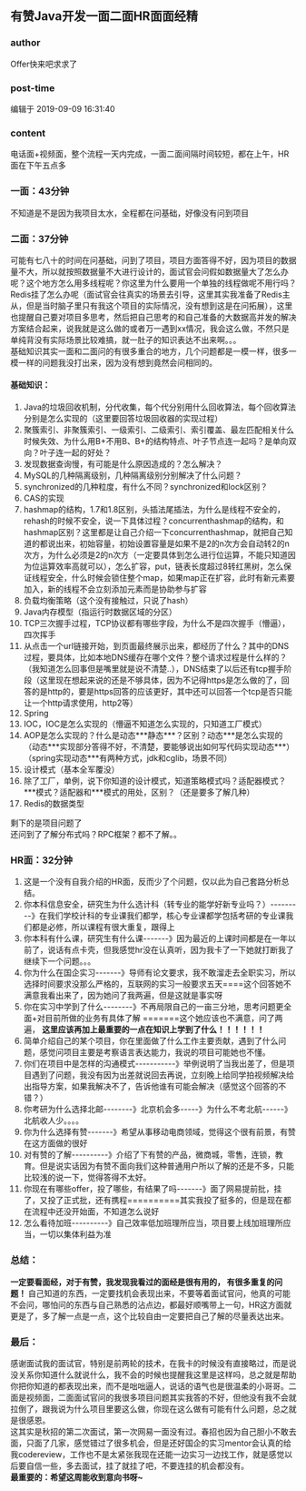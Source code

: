 ## 有赞Java开发一面二面HR面面经精
### author 
Offer快来吧求求了
### post-time 

编辑于  2019-09-09 16:31:40
### content 
<div class="post-topic-des nc-post-content">
 <div>
  电话面+视频面，整个流程一天内完成，一面二面间隔时间较短，都在上午，HR面在下午五点多
 </div>
 <h3>
  一面：43分钟
 </h3>
 <div>
  不知道是不是因为我项目太水，全程都在问基础，好像没有问到项目
 </div>
 <h3>
  二面：37分钟
 </h3>
 <div>
  可能有七八十的时间在问基础，问到了项目，项目方面答得不好，因为项目的数据量不大，所以就按照数据量不大进行设计的，面试官会问假如数据量大了怎么办呢？这个地方怎么用多线程呢？你这里为什么要用一个单独的线程做呢不用行吗？Redis挂了怎么办呢（面试官会往真实的场景去引导，这里其实我准备了Redis主从，但是当时脑子里只有我这个项目的实际情况，没有想到这是在问拓展），这里也提醒自己要对项目多思考，然后把自己思考的和自己准备的大数据高并发的解决方案结合起来，说我就是这么做的或者万一遇到xx情况，我会这么做，不然只是单纯背没有实际场景比较难搞，就一肚子的知识表达不出来啊。。。
 </div>
 <div>
  基础知识其实一面和二面问的有很多重合的地方，几个问题都是一模一样，很多一模一样的问题我没打出来，因为没有想到竟然会问相同的。
 </div>
 <h4>
  基础知识：
 </h4>
 <div>
  <ol>
   <li>
    Java的垃圾回收机制，分代收集，每个代分别用什么回收算法，每个回收算法分别是怎么实现的（这里要回答垃圾回收器的实现过程）
   </li>
   <li>
    聚簇索引、非聚簇索引、一级索引、二级索引、索引覆盖、最左匹配相关什么时候失效、为什么用B+不用B、B+的结构特点、叶子节点连一起吗？是单向双向？叶子连一起的好处？
   </li>
   <li>
    发现数据查询慢，有可能是什么原因造成的？怎么解决？
   </li>
   <li>
    MySQL的几种隔离级别，几种隔离级别分别解决了什么问题？
   </li>
   <li>
    synchronized的几种粒度，有什么不同？synchronized和lock区别？
   </li>
   <li>
    <span>
     CAS的实现
    </span>
   </li>
   <li>
    hashmap的结构，1.7和1.8区别，头插法尾插法，为什么是线程不安全的，rehash的时候不安全，说一下具体过程？concurrenthashmap的结构，和hashmap区别？这里都是让自己介绍一下concurrenthashmap，就把自己知道的都说出来，初始容量，初始设置容量是如果不是2的n次方会自动转2的n次方，为什么必须是2的n次方（一定要具体到怎么进行位运算，不能只知道因为位运算效率高就可以），怎么扩容，put，链表长度超过8转红黑树，怎么保证线程安全，什么时候会锁住整个map，如果map正在扩容，此时有新元素要加入，新的线程不会立刻添加元素而是协助参与扩容
   </li>
   <li>
    负载均衡策略（这个没有接触过，只说了hash）
   </li>
   <li>
    Java内存模型（指运行时数据区域的分区）
   </li>
   <li>
    TCP三次握手过程，TCP协议都有哪些字段，为什么不是四次握手（懵逼），四次挥手
   </li>
   <li>
    从点击一个url链接开始，到页面最终展示出来，都经历了什么？其中的DNS过程，要具体，比如本地DNS缓存在哪个文件？整个请求过程是什么样的？（我知道怎么回事但是嘴里就是说不清楚..），DNS结束了以后还有tcp握手阶段（这里现在想起来说的还是不够具体，因为不记得https是怎么做的了，回答的是http的，要是https回答的应该更好，其中还可以回答一个tcp是否只能让一个http请求使用，http2等）
   </li>
   <li>
    Spring
   </li>
   <li>
    IOC，IOC是怎么实现的（懵逼不知道怎么实现的，只知道工厂模式）
   </li>
   <li>
    AOP是怎么实现的？什么是动态***静态***？区别？动态***是怎么实现的（动态***实现部分答得不好，不清楚，要能够说出如何写代码实现动态***）（spring实现动态***有两种方式，jdk和cglib，场景不同）
   </li>
   <li>
    设计模式（基本全军覆没）
   </li>
   <li>
    除了工厂，单例，说下你知道的设计模式，知道策略模式吗？适配器模式？***模式？适配器和***模式的用处，区别？（还是要多了解几种）
   </li>
   <li>
    Redis的数据类型
   </li>
  </ol>
 </div>
 <div>
  剩下的是项目问题了
 </div>
 <div>
  还问到了了解分布式吗？RPC框架？都不了解。。
 </div>
 <h3>
  HR面：32分钟
 </h3>
 <div>
  <ol>
   <li>
    这是一个没有自我介绍的HR面，反而少了个问题，仅以此为自己套路分析总结。
   </li>
   <li>
    你本科信息安全，研究生为什么选计科（转专业的能学好新专业吗？）---------》在我们学校计科的专业课我们都学，核心专业课都学包括考研的专业课我们都是必修，所以课程有很大重复，跟得上
   </li>
   <li>
    你本科有什么课，研究生有什么课-------》因为最近的上课时间都是在一年以前了，说话有点卡壳，但我感觉hr没在认真听，因为我卡了一下她就打断我了继续下一个问题。。。
   </li>
   <li>
    你为什么在国企实习-------》导师有论文要求，我不敢溜走去全职实习，所以选择时间要求没那么严格的，互联网的实习一般要求五天====这个回答她不满意我看出来了，因为她问了我两遍，但是这就是事实呀
   </li>
   <li>
    你在实习中学到了什么--------》不再局限自己的一亩三分地，思考问题更全面+对目前所做的业务有具体了解 =======这个她应该也不满意，问了两遍，
    <strong>
     这里应该再加上最重要的一点在知识上学到了什么！！！！！！
    </strong>
   </li>
   <li>
    简单介绍自己的某个项目，你在里面做了什么工作主要贡献，遇到了什么问题，感觉问项目主要是考察语言表达能力，我说的项目可能她也不懂。
   </li>
   <li>
    你们在项目中是怎样的沟通模式-----------》举例说明了当我出差了，但是项目遇到了问题，我没有因为出差就说回去再说，立刻晚上给同学拍视频解决给出指导方案，如果我解决不了，告诉他谁有可能会解决（感觉这个回答的不错？）
   </li>
   <li>
    你考研为什么选择北邮--------》北京机会多-----》为什么不考北航------》北航收人少。。。。
   </li>
   <li>
    你为什么选择有赞-------》希望从事移动电商领域，觉得这个很有前景，有赞在这方面做的很好
   </li>
   <li>
    对有赞的了解----------》介绍了下有赞的产品，微商城，零售，连锁，教育。但是说实话因为有赞不面向我们这种普通用户所以了解的还是不多，只能比较浅的说一下，觉得答得不太好。
   </li>
   <li>
    你现在有哪些offer，投了哪些，有结果了吗-------》面了网易提前批，挂了，又投了正式批，还有携程==========其实我投了挺多的，但是现在都在流程中还没开始面，不知道怎么说好
   </li>
   <li>
    怎么看待加班----------》自己效率低加班理所应当，项目要上线加班理所应当，一切以集体利益为准
   </li>
  </ol>
 </div>
 <h3>
  总结：
 </h3>
 <div>
  <strong>
   一定要看面经，对于有赞，我发现我看过的面经是很有用的， 有很多重复的问题！
  </strong>
  自己知道的东西，一定要找机会表现出来，不要等着面试官问，他真的可能不会问，哪怕问的东西与自己熟悉的沾点边，都最好顺嘴带上一句，HR这方面就更是了，多了解一点是一点，这个比较自由一定要把自己了解的尽量表达出来。
 </div>
 <h3>
  最后：
 </h3>
 <div>
  感谢面试我的面试官，特别是前两轮的技术，在我卡的时候没有直接略过，而是说没关系你知道什么就说什么，我不会的时候也提醒我这里是这样吗，总之就是帮助你把你知道的都表现出来，而不是咄咄逼人，说话的语气也是很温柔的小哥哥。二面是视频面，二面面试官问的我很多项目问题其实我答的不好，但他没有我不会就拉倒了，跟我说为什么项目里要这么做，你现在这么做有可能有什么问题，总之就是很感恩。
 </div>
 <div>
  这其实是秋招的第二次面试，第一次网易一面没有过。春招也因为自己胆小不敢去面，只面了几家，感觉错过了很多机会，但是还好国企的实习mentor会认真的给我codereview，工作也不是太紧张我现在还能一边实习一边找工作，就是感觉以后要自信一些，多去面试，挂了就挂了吧，不要连挂的机会都没有。
 </div>
 <div>
  <strong>
   最重要的：希望这周能收到意向书呀~
  </strong>
 </div>
</div>
